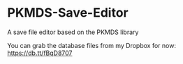 PKMDS-Save-Editor
=================

A save file editor based on the PKMDS library

You can grab the database files from my Dropbox for now: https://db.tt/fBqD8707
